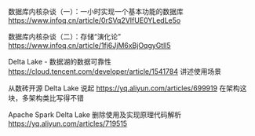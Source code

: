 

数据库内核杂谈（一）：一小时实现一个基本功能的数据库
https://www.infoq.cn/article/0rSVq2VIfUE0YLedLe5o

数据库内核杂谈（二）：存储“演化论”
https://www.infoq.cn/article/1fj6JjM6xBjOqgyGtll5


Delta Lake - 数据湖的数据可靠性
https://cloud.tencent.com/developer/article/1541784
讲述使用场景

从数砖开源 Delta Lake 说起
https://yq.aliyun.com/articles/699919
在架构这块，多架构类比写得不错

Apache Spark Delta Lake 删除使用及实现原理代码解析
https://yq.aliyun.com/articles/719515
